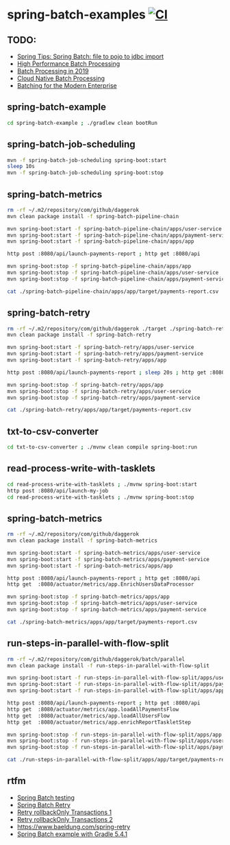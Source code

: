 # spring-batch-examples [![CI](https://github.com/daggerok/spring-batch-examples/actions/workflows/ci.yaml/badge.svg)](https://github.com/daggerok/spring-batch-examples/actions/workflows/ci.yaml)

## TODO:
- [Spring Tips: Spring Batch: file to pojo to jdbc import](https://www.youtube.com/watch?v=x4nBNLoizOc)
- [High Performance Batch Processing](https://www.youtube.com/watch?v=J6IPlfm7N6w)
- [Batch Processing in 2019](https://www.youtube.com/watch?v=bhFBtNiZYYY)
- [Cloud Native Batch Processing](https://www.youtube.com/watch?v=1NZVwv1cmMc)
- [Batching for the Modern Enterprise](https://www.youtube.com/watch?v=dIx81HYdpq4)

## spring-batch-example
```bash
cd spring-batch-example ; ./gradlew clean bootRun
```

## spring-batch-job-scheduling
```bash
mvn -f spring-batch-job-scheduling spring-boot:start
sleep 10s
mvn -f spring-batch-job-scheduling spring-boot:stop
```

## spring-batch-metrics
```bash
rm -rf ~/.m2/repository/com/github/daggerok
mvn clean package install -f spring-batch-pipeline-chain

mvn spring-boot:start -f spring-batch-pipeline-chain/apps/user-service
mvn spring-boot:start -f spring-batch-pipeline-chain/apps/payment-service
mvn spring-boot:start -f spring-batch-pipeline-chain/apps/app

http post :8080/api/launch-payments-report ; http get :8080/api

mvn spring-boot:stop -f spring-batch-pipeline-chain/apps/app
mvn spring-boot:stop -f spring-batch-pipeline-chain/apps/user-service
mvn spring-boot:stop -f spring-batch-pipeline-chain/apps/payment-service

cat ./spring-batch-pipeline-chain/apps/app/target/payments-report.csv
```

## spring-batch-retry
```bash
rm -rf ~/.m2/repository/com/github/daggerok ./target ./spring-batch-retry/apps/app/target/payments-report.csv
mvn clean package install -f spring-batch-retry

mvn spring-boot:start -f spring-batch-retry/apps/user-service
mvn spring-boot:start -f spring-batch-retry/apps/payment-service
mvn spring-boot:start -f spring-batch-retry/apps/app

http post :8080/api/launch-payments-report ; sleep 20s ; http get :8080/api

mvn spring-boot:stop -f spring-batch-retry/apps/app
mvn spring-boot:stop -f spring-batch-retry/apps/user-service
mvn spring-boot:stop -f spring-batch-retry/apps/payment-service

cat ./spring-batch-retry/apps/app/target/payments-report.csv
```

## txt-to-csv-converter
```bash
cd txt-to-csv-converter ; ./mvnw clean compile spring-boot:run
```

## read-process-write-with-tasklets
```bash
cd read-process-write-with-tasklets ; ./mvnw spring-boot:start
http post :8080/api/launch-my-job
cd read-process-write-with-tasklets ; ./mvnw spring-boot:stop
```

## spring-batch-metrics
```bash
rm -rf ~/.m2/repository/com/github/daggerok
mvn clean package install -f spring-batch-metrics

mvn spring-boot:start -f spring-batch-metrics/apps/user-service
mvn spring-boot:start -f spring-batch-metrics/apps/payment-service
mvn spring-boot:start -f spring-batch-metrics/apps/app

http post :8080/api/launch-payments-report ; http get :8080/api
http get  :8080/actuator/metrics/app.EnrichUsersDataProcessor

mvn spring-boot:stop -f spring-batch-metrics/apps/app
mvn spring-boot:stop -f spring-batch-metrics/apps/user-service
mvn spring-boot:stop -f spring-batch-metrics/apps/payment-service

cat ./spring-batch-metrics/apps/app/target/payments-report.csv
```

## run-steps-in-parallel-with-flow-split
```bash
rm -rf ~/.m2/repository/com/github/daggerok/batch/parallel
mvn clean package install -f run-steps-in-parallel-with-flow-split

mvn spring-boot:start -f run-steps-in-parallel-with-flow-split/apps/user-service
mvn spring-boot:start -f run-steps-in-parallel-with-flow-split/apps/payment-service
mvn spring-boot:start -f run-steps-in-parallel-with-flow-split/apps/app

http post :8080/api/launch-payments-report ; http get :8080/api
http get  :8080/actuator/metrics/app.loadAllPaymentsFlow
http get  :8080/actuator/metrics/app.loadAllUsersFlow
http get  :8080/actuator/metrics/app.enrichReportTaskletStep

mvn spring-boot:stop -f run-steps-in-parallel-with-flow-split/apps/app
mvn spring-boot:stop -f run-steps-in-parallel-with-flow-split/apps/user-service
mvn spring-boot:stop -f run-steps-in-parallel-with-flow-split/apps/payment-service

cat ./run-steps-in-parallel-with-flow-split/apps/app/target/payments-report.csv
```

## rtfm
* [Spring Batch testing](https://docs.spring.io/spring-batch/docs/current/reference/html/testing.html)
* [Spring Batch Retry](https://sysout.ru/otkazoustojchivost-v-spring-batch-retry-i-skip/)
* [Retry rollbackOnly Transactions 1](https://stackoverflow.com/questions/19349898/unexpectedrollbackexception-transaction-rolled-back-because-it-has-been-marked)
* [Retry rollbackOnly Transactions 2](https://stackoverflow.com/questions/34902380/commit-failed-while-step-execution-data-was-already-updated)
* https://www.baeldung.com/spring-retry
* [Spring Batch example with Gradle 5.4.1](./spring-batch-example/)
